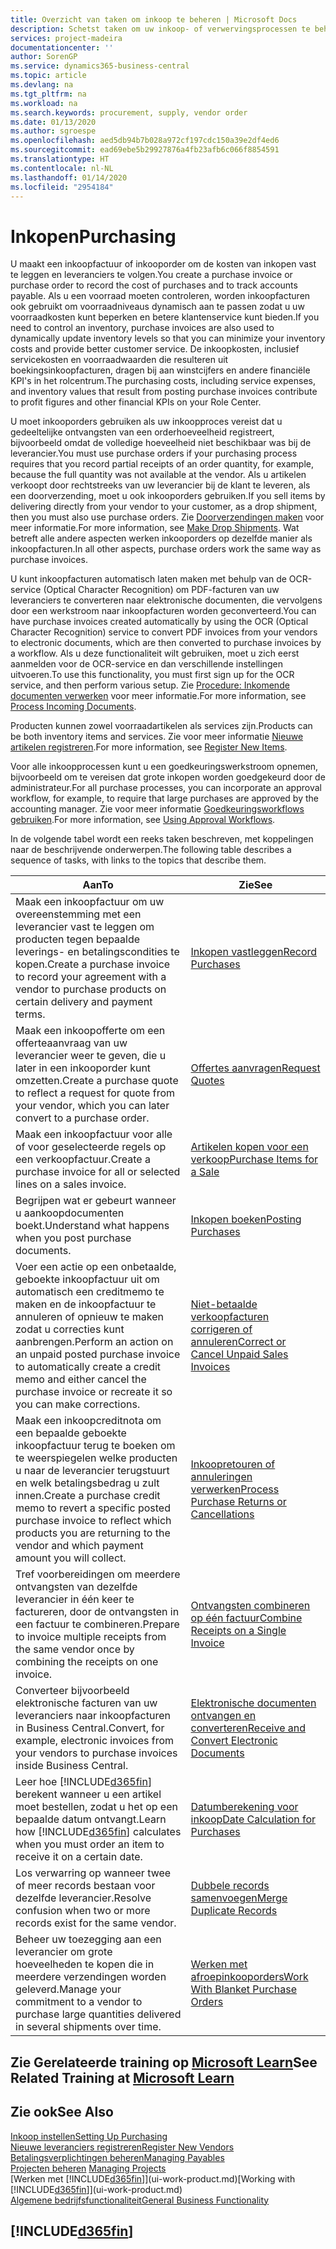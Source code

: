 ```yaml
---
title: Overzicht van taken om inkoop te beheren | Microsoft Docs
description: Schetst taken om uw inkoop- of verwervingsprocessen te beheren, onder andere hoe inkoopfacturen en inkooporders werken.
services: project-madeira
documentationcenter: ''
author: SorenGP
ms.service: dynamics365-business-central
ms.topic: article
ms.devlang: na
ms.tgt_pltfrm: na
ms.workload: na
ms.search.keywords: procurement, supply, vendor order
ms.date: 01/13/2020
ms.author: sgroespe
ms.openlocfilehash: aed5db94b7b028a972cf197cdc150a39e2df4ed6
ms.sourcegitcommit: ead69ebe5b29927876a4fb23afb6c066f8854591
ms.translationtype: HT
ms.contentlocale: nl-NL
ms.lasthandoff: 01/14/2020
ms.locfileid: "2954184"
---
```

# <a name="purchasing"></a><span data-ttu-id="80322-103">Inkopen</span><span class="sxs-lookup"><span data-stu-id="80322-103">Purchasing</span></span>
<span data-ttu-id="80322-104">U maakt een inkoopfactuur of inkooporder om de kosten van inkopen vast te leggen en leveranciers te volgen.</span><span class="sxs-lookup"><span data-stu-id="80322-104">You create a purchase invoice or purchase order to record the cost of purchases and to track accounts payable.</span></span> <span data-ttu-id="80322-105">Als u een voorraad moeten controleren, worden inkoopfacturen ook gebruikt om voorraadniveaus dynamisch aan te passen zodat u uw voorraadkosten kunt beperken en betere klantenservice kunt bieden.</span><span class="sxs-lookup"><span data-stu-id="80322-105">If you need to control an inventory, purchase invoices are also used to dynamically update inventory levels so that you can minimize your inventory costs and provide better customer service.</span></span> <span data-ttu-id="80322-106">De inkoopkosten, inclusief servicekosten en voorraadwaarden die resulteren uit boekingsinkoopfacturen, dragen bij aan winstcijfers en andere financiële KPI's in het rolcentrum.</span><span class="sxs-lookup"><span data-stu-id="80322-106">The purchasing costs, including service expenses, and inventory values that result from posting purchase invoices contribute to profit figures and other financial KPIs on your Role Center.</span></span>

<span data-ttu-id="80322-107">U moet inkooporders gebruiken als uw inkoopproces vereist dat u gedeeltelijke ontvangsten van een orderhoeveelheid registreert, bijvoorbeeld omdat de volledige hoeveelheid niet beschikbaar was bij de leverancier.</span><span class="sxs-lookup"><span data-stu-id="80322-107">You must use purchase orders if your purchasing process requires that you record partial receipts of an order quantity, for example, because the full quantity was not available at the vendor.</span></span> <span data-ttu-id="80322-108">Als u artikelen verkoopt door rechtstreeks van uw leverancier bij de klant te leveren, als een doorverzending, moet u ook inkooporders gebruiken.</span><span class="sxs-lookup"><span data-stu-id="80322-108">If you sell items by delivering directly from your vendor to your customer, as a drop shipment, then you must also use purchase orders.</span></span> <span data-ttu-id="80322-109">Zie [Doorverzendingen maken](sales-how-drop-shipment.md) voor meer informatie.</span><span class="sxs-lookup"><span data-stu-id="80322-109">For more information, see [Make Drop Shipments](sales-how-drop-shipment.md).</span></span> <span data-ttu-id="80322-110">Wat betreft alle andere aspecten werken inkooporders op dezelfde manier als inkoopfacturen.</span><span class="sxs-lookup"><span data-stu-id="80322-110">In all other aspects, purchase orders work the same way as purchase invoices.</span></span>

<span data-ttu-id="80322-111">U kunt inkoopfacturen automatisch laten maken met behulp van de OCR-service (Optical Character Recognition) om PDF-facturen van uw leveranciers te converteren naar elektronische documenten, die vervolgens door een werkstroom naar inkoopfacturen worden geconverteerd.</span><span class="sxs-lookup"><span data-stu-id="80322-111">You can have purchase invoices created automatically by using the OCR (Optical Character Recognition) service to convert PDF invoices from your vendors to electronic documents, which are then converted to purchase invoices by a workflow.</span></span> <span data-ttu-id="80322-112">Als u deze functionaliteit wilt gebruiken, moet u zich eerst aanmelden voor de OCR-service en dan verschillende instellingen uitvoeren.</span><span class="sxs-lookup"><span data-stu-id="80322-112">To use this functionality, you must first sign up for the OCR service, and then perform various setup.</span></span> <span data-ttu-id="80322-113">Zie [Procedure: Inkomende documenten verwerken](across-process-income-documents.md) voor meer informatie.</span><span class="sxs-lookup"><span data-stu-id="80322-113">For more information, see [Process Incoming Documents](across-process-income-documents.md).</span></span>      

<span data-ttu-id="80322-114">Producten kunnen zowel voorraadartikelen als services zijn.</span><span class="sxs-lookup"><span data-stu-id="80322-114">Products can be both inventory items and services.</span></span> <span data-ttu-id="80322-115">Zie voor meer informatie [Nieuwe artikelen registreren](inventory-how-register-new-items.md).</span><span class="sxs-lookup"><span data-stu-id="80322-115">For more information, see [Register New Items](inventory-how-register-new-items.md).</span></span>

<span data-ttu-id="80322-116">Voor alle inkoopprocessen kunt u een goedkeuringswerkstroom opnemen, bijvoorbeeld om te vereisen dat grote inkopen worden goedgekeurd door de administrateur.</span><span class="sxs-lookup"><span data-stu-id="80322-116">For all purchase processes, you can incorporate an approval workflow, for example, to require that large purchases are approved by the accounting manager.</span></span> <span data-ttu-id="80322-117">Zie voor meer informatie [Goedkeuringsworkflows gebruiken](across-how-use-approval-workflows.md).</span><span class="sxs-lookup"><span data-stu-id="80322-117">For more information, see [Using Approval Workflows](across-how-use-approval-workflows.md).</span></span>

<span data-ttu-id="80322-118">In de volgende tabel wordt een reeks taken beschreven, met koppelingen naar de beschrijvende onderwerpen.</span><span class="sxs-lookup"><span data-stu-id="80322-118">The following table describes a sequence of tasks, with links to the topics that describe them.</span></span>

| <span data-ttu-id="80322-119">Aan</span><span class="sxs-lookup"><span data-stu-id="80322-119">To</span></span> | <span data-ttu-id="80322-120">Zie</span><span class="sxs-lookup"><span data-stu-id="80322-120">See</span></span> |
| --- | --- |
| <span data-ttu-id="80322-121">Maak een inkoopfactuur om uw overeenstemming met een leverancier vast te leggen om producten tegen bepaalde leverings- en betalingscondities te kopen.</span><span class="sxs-lookup"><span data-stu-id="80322-121">Create a purchase invoice to record your agreement with a vendor to purchase products on certain delivery and payment terms.</span></span> |[<span data-ttu-id="80322-122">Inkopen vastleggen</span><span class="sxs-lookup"><span data-stu-id="80322-122">Record Purchases</span></span>](purchasing-how-record-purchases.md) |
|<span data-ttu-id="80322-123">Maak een inkoopofferte om een offerteaanvraag van uw leverancier weer te geven, die u later in een inkooporder kunt omzetten.</span><span class="sxs-lookup"><span data-stu-id="80322-123">Create a purchase quote to reflect a request for quote from your vendor, which you can later convert to a purchase order.</span></span>|[<span data-ttu-id="80322-124">Offertes aanvragen</span><span class="sxs-lookup"><span data-stu-id="80322-124">Request Quotes</span></span>](purchasing-how-request-quotes.md)|
| <span data-ttu-id="80322-125">Maak een inkoopfactuur voor alle of voor geselecteerde regels op een verkoopfactuur.</span><span class="sxs-lookup"><span data-stu-id="80322-125">Create a purchase invoice for all or selected lines on a sales invoice.</span></span> |[<span data-ttu-id="80322-126">Artikelen kopen voor een verkoop</span><span class="sxs-lookup"><span data-stu-id="80322-126">Purchase Items for a Sale</span></span>](purchasing-how-purchase-products-sale.md) |
|<span data-ttu-id="80322-127">Begrijpen wat er gebeurt wanneer u aankoopdocumenten boekt.</span><span class="sxs-lookup"><span data-stu-id="80322-127">Understand what happens when you post purchase documents.</span></span>|[<span data-ttu-id="80322-128">Inkopen boeken</span><span class="sxs-lookup"><span data-stu-id="80322-128">Posting Purchases</span></span>](ui-post-purchases.md)|
| <span data-ttu-id="80322-129">Voer een actie op een onbetaalde, geboekte inkoopfactuur uit om automatisch een creditmemo te maken en de inkoopfactuur te annuleren of opnieuw te maken zodat u correcties kunt aanbrengen.</span><span class="sxs-lookup"><span data-stu-id="80322-129">Perform an action on an unpaid posted purchase invoice to automatically create a credit memo and either cancel the purchase invoice or recreate it so you can make corrections.</span></span> |[<span data-ttu-id="80322-130">Niet-betaalde verkoopfacturen corrigeren of annuleren</span><span class="sxs-lookup"><span data-stu-id="80322-130">Correct or Cancel Unpaid Sales Invoices</span></span>](purchasing-how-correct-cancel-unpaid-purchase-invoices.md) |
| <span data-ttu-id="80322-131">Maak een inkoopcreditnota om een bepaalde geboekte inkoopfactuur terug te boeken om te weerspiegelen welke producten u naar de leverancier terugstuurt en welk betalingsbedrag u zult innen.</span><span class="sxs-lookup"><span data-stu-id="80322-131">Create a purchase credit memo to revert a specific posted purchase invoice to reflect which products you are returning to the vendor and which payment amount you will collect.</span></span> |[<span data-ttu-id="80322-132">Inkoopretouren of annuleringen verwerken</span><span class="sxs-lookup"><span data-stu-id="80322-132">Process Purchase Returns or Cancellations</span></span>](purchasing-how-register-new-vendors.md) |
|<span data-ttu-id="80322-133">Tref voorbereidingen om meerdere ontvangsten van dezelfde leverancier in één keer te factureren, door de ontvangsten in een factuur te combineren.</span><span class="sxs-lookup"><span data-stu-id="80322-133">Prepare to invoice multiple receipts from the same vendor once by combining the receipts on one invoice.</span></span>|[<span data-ttu-id="80322-134">Ontvangsten combineren op één factuur</span><span class="sxs-lookup"><span data-stu-id="80322-134">Combine Receipts on a Single Invoice</span></span>](purchasing-how-to-combine-receipts.md)|
|<span data-ttu-id="80322-135">Converteer bijvoorbeeld elektronische facturen van uw leveranciers naar inkoopfacturen in Business Central.</span><span class="sxs-lookup"><span data-stu-id="80322-135">Convert, for example, electronic invoices from your vendors to purchase invoices inside Business Central.</span></span>|[<span data-ttu-id="80322-136">Elektronische documenten ontvangen en converteren</span><span class="sxs-lookup"><span data-stu-id="80322-136">Receive and Convert Electronic Documents</span></span>](purchasing-how-to-receive-and-convert-electronic-documents.md)|
| <span data-ttu-id="80322-137">Leer hoe [!INCLUDE[d365fin](includes/d365fin_md.md)] berekent wanneer u een artikel moet bestellen, zodat u het op een bepaalde datum ontvangt.</span><span class="sxs-lookup"><span data-stu-id="80322-137">Learn how [!INCLUDE[d365fin](includes/d365fin_md.md)] calculates when you must order an item to receive it on a certain date.</span></span>|[<span data-ttu-id="80322-138">Datumberekening voor inkoop</span><span class="sxs-lookup"><span data-stu-id="80322-138">Date Calculation for Purchases</span></span>](purchasing-date-calculation-for-purchases.md)|
|<span data-ttu-id="80322-139">Los verwarring op wanneer twee of meer records bestaan voor dezelfde leverancier.</span><span class="sxs-lookup"><span data-stu-id="80322-139">Resolve confusion when two or more records exist for the same vendor.</span></span>|[<span data-ttu-id="80322-140">Dubbele records samenvoegen</span><span class="sxs-lookup"><span data-stu-id="80322-140">Merge Duplicate Records</span></span>](sales-how-merge-duplicate-records.md)|
|<span data-ttu-id="80322-141">Beheer uw toezegging aan een leverancier om grote hoeveelheden te kopen die in meerdere verzendingen worden geleverd.</span><span class="sxs-lookup"><span data-stu-id="80322-141">Manage your commitment to a vendor to purchase large quantities delivered in several shipments over time.</span></span>|[<span data-ttu-id="80322-142">Werken met afroepinkooporders</span><span class="sxs-lookup"><span data-stu-id="80322-142">Work With Blanket Purchase Orders</span></span>](sales-how-to-create-blanket-sales-orders.md)|

## <a name="see-related-training-at-microsoft-learnlearnpathspurchase-items-services-dynamics-365-business-central"></a><span data-ttu-id="80322-143">Zie Gerelateerde training op [Microsoft Learn](/learn/paths/purchase-items-services-dynamics-365-business-central/)</span><span class="sxs-lookup"><span data-stu-id="80322-143">See Related Training at [Microsoft Learn](/learn/paths/purchase-items-services-dynamics-365-business-central/)</span></span>

## <a name="see-also"></a><span data-ttu-id="80322-144">Zie ook</span><span class="sxs-lookup"><span data-stu-id="80322-144">See Also</span></span>
[<span data-ttu-id="80322-145">Inkoop instellen</span><span class="sxs-lookup"><span data-stu-id="80322-145">Setting Up Purchasing</span></span>](purchasing-setup-purchasing.md)  
[<span data-ttu-id="80322-146">Nieuwe leveranciers registreren</span><span class="sxs-lookup"><span data-stu-id="80322-146">Register New Vendors</span></span>](purchasing-how-register-new-vendors.md)  
[<span data-ttu-id="80322-147">Betalingsverplichtingen beheren</span><span class="sxs-lookup"><span data-stu-id="80322-147">Managing Payables</span></span>](payables-manage-payables.md)  
<span data-ttu-id="80322-148">[Projecten beheren](projects-manage-projects.md)  </span><span class="sxs-lookup"><span data-stu-id="80322-148">[Managing Projects](projects-manage-projects.md)  </span></span>  
<span data-ttu-id="80322-149">[Werken met [!INCLUDE[d365fin](includes/d365fin_md.md)]](ui-work-product.md)</span><span class="sxs-lookup"><span data-stu-id="80322-149">[Working with [!INCLUDE[d365fin](includes/d365fin_md.md)]](ui-work-product.md)</span></span>  
[<span data-ttu-id="80322-150">Algemene bedrijfsfunctionaliteit</span><span class="sxs-lookup"><span data-stu-id="80322-150">General Business Functionality</span></span>](ui-across-business-areas.md)

## [!INCLUDE[d365fin](includes/free_trial_md.md)]  
